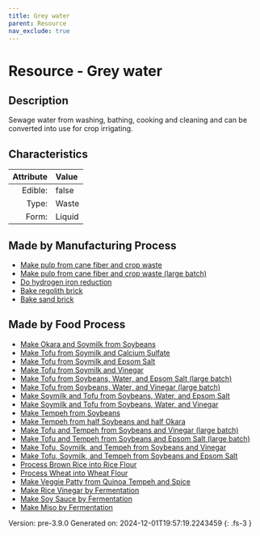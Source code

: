 ```yaml
---
title: Grey water
parent: Resource
nav_exclude: true
---
```

# Resource - Grey water

## Description
Sewage water from washing, bathing, cooking and cleaning and can be converted into use for crop irrigating.

## Characteristics

| Attribute      | Value |
|--------:|:------|
|Edible:|false|
|Type:|Waste|
|Form:|Liquid|
 
## Made by Manufacturing Process

- [Make pulp from cane fiber and crop waste](../process/make-pulp-from-cane-fiber-and-crop-waste.html)
- [Make pulp from cane fiber and crop waste (large batch)](../process/make-pulp-from-cane-fiber-and-crop-waste--large-batch-.html)
- [Do hydrogen iron reduction](../process/do-hydrogen-iron-reduction.html)
- [Bake regolith brick](../process/bake-regolith-brick.html)
- [Bake sand brick](../process/bake-sand-brick.html)



## Made by Food Process

- [Make Okara and Soymilk from Soybeans](../food/make-okara-and-soymilk-from-soybeans.html)
- [Make Tofu from Soymilk and Calcium Sulfate](../food/make-tofu-from-soymilk-and-calcium-sulfate.html)
- [Make Tofu from Soymilk and Epsom Salt](../food/make-tofu-from-soymilk-and-epsom-salt.html)
- [Make Tofu from Soymilk and Vinegar](../food/make-tofu-from-soymilk-and-vinegar.html)
- [Make Tofu from Soybeans, Water, and Epsom Salt (large batch)](../food/make-tofu-from-soybeans--water--and-epsom-salt--large-batch-.html)
- [Make Tofu from Soybeans, Water, and Vinegar (large batch)](../food/make-tofu-from-soybeans--water--and-vinegar--large-batch-.html)
- [Make Soymilk and Tofu from Soybeans, Water, and Epsom Salt](../food/make-soymilk-and-tofu-from-soybeans--water--and-epsom-salt.html)
- [Make Soymilk and Tofu from Soybeans, Water, and Vinegar](../food/make-soymilk-and-tofu-from-soybeans--water--and-vinegar.html)
- [Make Tempeh from Soybeans](../food/make-tempeh-from-soybeans.html)
- [Make Tempeh from half Soybeans and half Okara](../food/make-tempeh-from-half-soybeans-and-half-okara.html)
- [Make Tofu and Tempeh from Soybeans and Vinegar (large batch)](../food/make-tofu-and-tempeh-from-soybeans-and-vinegar--large-batch-.html)
- [Make Tofu and Tempeh from Soybeans and Epsom Salt (large batch)](../food/make-tofu-and-tempeh-from-soybeans-and-epsom-salt--large-batch-.html)
- [Make Tofu, Soymilk, and Tempeh from Soybeans and Vinegar](../food/make-tofu--soymilk--and-tempeh-from-soybeans-and-vinegar.html)
- [Make Tofu, Soymilk, and Tempeh from Soybeans and Epsom Salt](../food/make-tofu--soymilk--and-tempeh-from-soybeans-and-epsom-salt.html)
- [Process Brown Rice into Rice Flour](../food/process-brown-rice-into-rice-flour.html)
- [Process Wheat into Wheat Flour](../food/process-wheat-into-wheat-flour.html)
- [Make Veggie Patty from Quinoa Tempeh and Spice](../food/make-veggie-patty-from-quinoa-tempeh-and-spice.html)
- [Make Rice Vinegar by Fermentation](../food/make-rice-vinegar-by-fermentation.html)
- [Make Soy Sauce by Fermentation](../food/make-soy-sauce-by-fermentation.html)
- [Make Miso by Fermentation](../food/make-miso-by-fermentation.html)

    

Version: pre-3.9.0 Generated on: 2024-12-01T19:57:19.2243459
{: .fs-3 }
